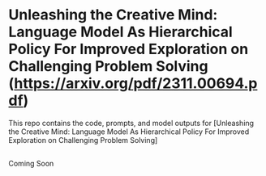 # Unleashing the Creative Mind: Language Model As Hierarchical Policy For Improved Exploration on Challenging Problem Solving (https://arxiv.org/pdf/2311.00694.pdf)

This repo contains the code, prompts, and model outputs for [Unleashing the Creative Mind: Language Model As Hierarchical Policy For Improved Exploration on Challenging Problem Solving]

## 
Coming Soon

